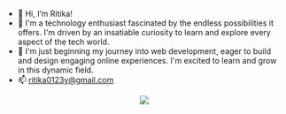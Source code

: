 - 👋 Hi, I’m Ritika!
- 👀 I'm a technology enthusiast fascinated by the endless possibilities it offers. I'm driven by an insatiable curiosity to learn and explore every aspect of the tech world.
- 🌱 I'm just beginning my journey into web development, eager to build and design engaging online experiences. I'm excited to learn and grow in this dynamic field.
- 📫 ritika0123y@gmail.com
<div id="header" align="center">
<img src="images/young-woman-working-laptop-home-vector-illustration-flat-style_1142-112279">
</div>


<!---
ritzzy01/ritzzy01 is a ✨ special ✨ repository because its `README.md` (this file) appears on your GitHub profile.
You can click the Preview link to take a look at your changes.
--->
